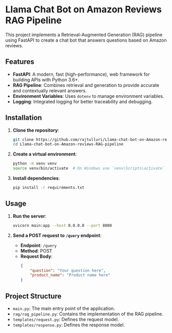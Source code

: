 # Llama Chat Bot on Amazon Reviews RAG Pipeline

This project implements a Retrieval-Augmented Generation (RAG) pipeline using FastAPI to create a chat bot that answers questions based on Amazon reviews.

## Features

- **FastAPI**: A modern, fast (high-performance), web framework for building APIs with Python 3.6+.
- **RAG Pipeline**: Combines retrieval and generation to provide accurate and contextually relevant answers.
- **Environment Variables**: Uses `dotenv` to manage environment variables.
- **Logging**: Integrated logging for better traceability and debugging.

## Installation

1. **Clone the repository**:
    ```sh
    git clone https://github.com/rajtulluri/Llama-chat-bot-on-Amazon-reviews-RAG-pipeline.git
    cd Llama-chat-bot-on-Amazon-reviews-RAG-pipeline
    ```

2. **Create a virtual environment**:
    ```sh
    python -m venv venv
    source venv/bin/activate  # On Windows use `venv\Scripts\activate`
    ```

3. **Install dependencies**:
    ```sh
    pip install -r requirements.txt
    ```

## Usage

1. **Run the server**:
    ```sh
    uvicorn main:app --host 0.0.0.0 --port 8080
    ```

2. **Send a POST request to `/query` endpoint**:
    - **Endpoint**: `/query`
    - **Method**: POST
    - **Request Body**:
        ```json
        {
            "question": "Your question here",
            "product_name": "Product name here"
        }
        ```

## Project Structure

- `main.py`: The main entry point of the application.
- `rag/rag_pipeline.py`: Contains the implementation of the RAG pipeline.
- `templates/request.py`: Defines the request model.
- `templates/response.py`: Defines the response model.
